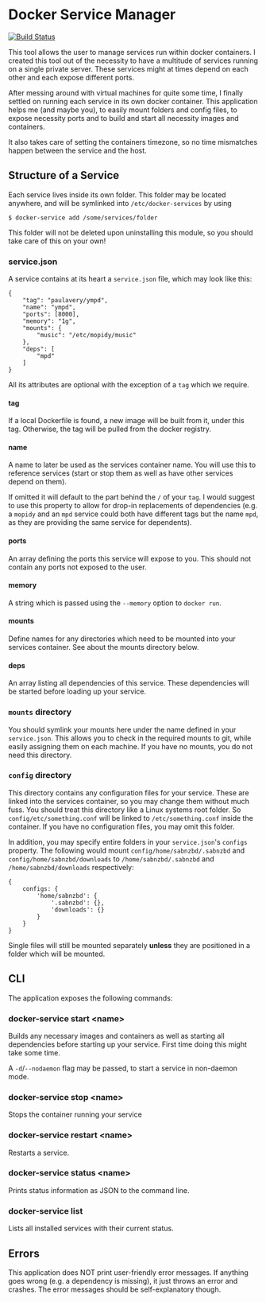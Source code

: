 Docker Service Manager
======================
[![Build Status](https://img.shields.io/travis/michaelmior/node-docker-service.svg?style=flat)](https://travis-ci.com/michaelmior/node-docker-service)

This tool allows the user to manage services run within docker containers. I created this tool out of the necessity to have a multitude of services running on a single private server. These services might at times depend on each other and each expose different ports.

After messing around with virtual machines for quite some time, I finally settled on running each service in its own docker container. This application helps me (and maybe you), to easily mount folders and config files, to expose necessity ports and to build and start all necessity images and containers.

It also takes care of setting the containers timezone, so no time mismatches happen between the service and the host.

Structure of a Service
----------------------
Each service lives inside its own folder. This folder may be located anywhere, and will be symlinked into `/etc/docker-services` by using

	$ docker-service add /some/services/folder

This folder will not be deleted upon uninstalling this module, so you should take care of this on your own!

### service.json
A service contains at its heart a `service.json` file, which may look like this:

	{
		"tag": "paulavery/ympd",
		"name": "ympd",
		"ports": [8000],
		"memory": "1g",
		"mounts": {
			"music": "/etc/mopidy/music"
		},
		"deps": [
			"mpd"
		]
	}

All its attributes are optional with the exception of a `tag` which we require.

#### tag
If a local Dockerfile is found, a new image will be built from it, under this tag.
Otherwise, the tag will be pulled from the docker registry.

#### name
A name to later be used as the services container name. You will use this to reference services (start or stop them as well as have other services depend on them).

If omitted it will default to the part behind the `/` of your `tag`.
I would suggest to use this property to allow for drop-in replacements of dependencies (e.g. a `mopidy` and an `mpd` service could both have different tags but the name `mpd`, as they are providing the same service for dependents).

#### ports
An array defining the ports this service will expose to you. This should not contain any ports not exposed to the user.

#### memory
A string which is passed using the `--memory` option to `docker run`.

#### mounts
Define names for any directories which need to be mounted into your services container. See about the mounts directory below.

#### deps
An array listing all dependencies of this service. These dependencies will be started before loading up your service.

### `mounts` directory
You should symlink your mounts here under the name defined in your `service.json`. This allows you to check in the required mounts to git, while easily assigning them on each machine.
If you have no mounts, you do not need this directory.

### `config` directory
This directory contains any configuration files for your service. These are linked into the services container, so you may change them without much fuss.
You should treat this directory like a Linux systems root folder. So `config/etc/something.conf` will be linked to `/etc/something.conf` inside the container.
If you have no configuration files, you may omit this folder.

In addition, you may specify entire folders in your `service.json`'s `configs` property. The following would mount `config/home/sabnzbd/.sabnzbd` and `config/home/sabnzbd/downloads` to `/home/sabnzbd/.sabnzbd` and `/home/sabnzbd/downloads` respectively:

	{
		configs: {
			'home/sabnzbd': {
				'.sabnzbd': {},
				'downloads': {}
			}
		}
	}

Single files will still be mounted separately **unless** they are positioned in a folder which will be mounted.

CLI
---
The application exposes the following commands:

### docker-service start \<name\>
Builds any necessary images and containers as well as starting all dependencies before starting up your service. First time doing this might take some time.

A `-d`/`--nodaemon` flag may be passed, to start a service in non-daemon mode.

### docker-service stop \<name\>
Stops the container running your service

### docker-service restart \<name\>
Restarts a service.

### docker-service status \<name\>
Prints status information as JSON to the command line.

### docker-service list
Lists all installed services with their current status.

Errors
------
This application does NOT print user-friendly error messages. If anything goes wrong (e.g. a dependency is missing), it just throws an error and crashes. The error messages should be self-explanatory though.

